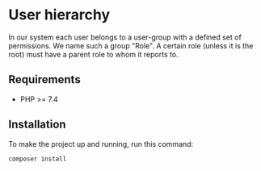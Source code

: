 # User hierarchy


In our system each user belongs to a user-group with a defined set of permissions.
We name such a group "Role". A certain role (unless it is the root) must have a parent role to whom it reports to. 



## Requirements

 - PHP >= 7.4
 
## Installation

To make the project up and running, run this command:

```
composer install
```
